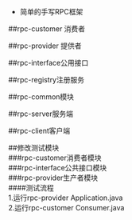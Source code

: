 - 简单的手写RPC框架

##rpc-customer 消费者

##rpc-provider 提供者

##rpc-interface公用接口

##rpc-registry注册服务

##rpc-common模块

##rpc-server服务端

##rpc-client客户端

##修改测试模块<br>
###rpc-customer消费者模块<br>
###rpc-interface公共接口模块<br>
###rpc-provider生产者模块<br>
####测试流程<br>
1.运行rpc-provider Application.java<br>
2.运行rpc-customer Consumer.java


